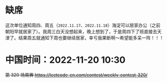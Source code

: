 
# 缺席

这次单位通知周四、周五（`2022.11.17`、`2022.11.18`）海淀可以居家办公（之前朝阳早就居家了）。我周三白天没想起来，晚上想到了，于是周四下了班直接去天津了。结果周五就通知下周也要继续居家，幸亏我果断啊～希望能多呆一阵！！！

# 中国时间：2022-11-20 10:30

~~第 320 场周赛 https://leetcode-cn.com/contest/weekly-contest-320/~~

